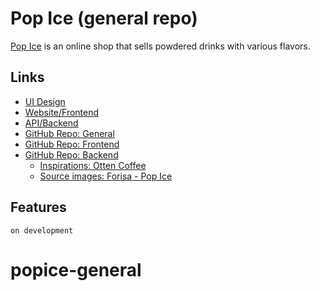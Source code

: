 # Pop Ice (general repo)

[Pop Ice](https://popice.mnursahid.com) is an online shop that sells powdered drinks with various flavors.

## Links

- [UI Design](https://www.figma.com/design/SThA7XWWN5ph52Bm7PDdTW/Pop-Ice?node-id=0-1&t=Y11KroR7nCyKCGoX-1)
- [Website/Frontend](https://popice.mnursahid.com)
- [API/Backend](https://popice-backend.mnursahid.com)
- [GitHub Repo: General](https://github.com/shiwilsahid/popice-general)
- [GitHub Repo: Frontend](https://github.com/shiwilsahid/popice-frontend)
- [GitHub Repo: Backend](https://github.com/shiwilsahid/popice-backend)
  - [Inspirations: Otten Coffee](https://ottencoffee.co.id)
  - [Source images: Forisa - Pop Ice](https://forisa.co.id/product/Pop-Ice)

## Features

`on development`
# popice-general
